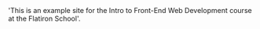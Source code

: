<!DOCTYPE html>
<html>

<head>
<title>  'Exceptional Realty Group Website'  </title>
</head>

<body>
'This is an example site for the Intro to Front-End Web Development course at the Flatiron School'.
</body>

</html>
